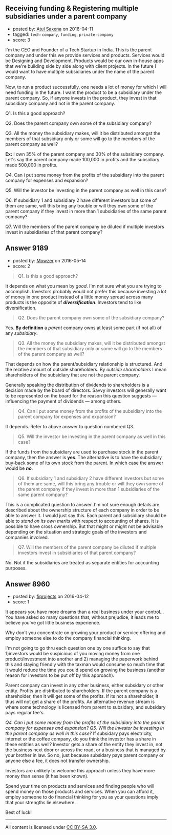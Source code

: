 ## Receiving funding & Registering multiple subsidiaries under a parent company

- posted by: [Atul Saxena](https://stackexchange.com/users/8186379/atul-saxena) on 2016-04-11
- tagged: `tech-company`, `funding`, `private-company`
- score: 3

I'm the CEO and Founder of a Tech Startup in India. This is the parent company and under this we provide services and products. Services would be Designing and Development. Products would be our own in-house apps that we're building side by side along with client projects. In the future I would want to have multiple subsidiaries under the name of the parent company.

Now, to run a product successfully, one needs a lot of money for which I will need funding in the future. I want the product to be a subsidiary under the parent company. So, if anyone invests in the product, they invest in that subsidiary company and not in the parent company. 

Q1. Is this a good approach? 

Q2. Does the parent company own some of the subsidiary company? 

Q3. All the money the subsidiary makes, will it be distributed amongst the members of that subsidiary only or some will go to the members of the parent company as well?

**Ex:** I own 35% of the parent company and 30% of the subsidiary company. Let's say the parent company made 100,000 in profits and the subsidiary made 500,000 in profits. 

Q4. Can i put some money from the profits of the subsidiary into the parent company for expenses and expansion? 

Q5. Will the investor be investing in the parent company as well in this case? 

Q6. If subsidiary 1 and subsidiary 2 have different investors but some of them are same, will this bring any trouble or will they own some of the parent company if they invest in more than 1 subsidiaries of the same parent company? 

Q7. Will the members of the parent company be diluted if multiple investors invest in subsidiaries of that parent company? 


## Answer 9189

- posted by: [Mowzer](https://stackexchange.com/users/1803081/mowzer) on 2016-05-14
- score: 2

> Q1. Is this a good approach?

It depends on what you mean by *good*. I'm not sure what you are trying to accomplish. Investors probably would not prefer this because investing a lot of money in one product instead of a little money spread across many products is the opposite of ***diversification***. Investors tend to like diversification.

> Q2. Does the parent company own some of the subsidiary company?

Yes. **By definition** a *parent* company owns at least some part (if not all) of any *subsidiary*.

> Q3. All the money the subsidiary makes, will it be distributed amongst the members of that subsidiary only or some will go to the members of the parent company as well?

That depends on how the parent/subsidiary relationship is structured. And the relative amount of outside shareholders. By *outside shareholders* I mean shareholders of the subsidiary that are not the parent company.

Generally speaking the distribution of dividends to shareholders is a decision made by the board of directors. Savvy investors will generally want to be represented on the board for the reason this question suggests — influencing the payment of dividends — among others.

> Q4. Can i put some money from the profits of the subsidiary into the parent company for expenses and expansion?

It depends. Refer to above answer to question numbered Q3.

> Q5. Will the investor be investing in the parent company as well in this case?

If the funds from the subsidiary are used to purchase stock in the parent company, then the answer is **yes**. The alternative is to have the subsidiary buy-back some of its own stock from the parent. In which case the answer would be ***no***.

> Q6. If subsidiary 1 and subsidiary 2 have different investors but some of them are same, will this bring any trouble or will they own some of the parent company if they invest in more than 1 subsidiaries of the same parent company?

This is a complicated question to answer. I'm not sure enough details are described about the ownership structure of each company in order to be able to answer it. I would just say this. Each parent and subsidiary should be able to *stand on its own merits* with respect to accounting of shares. It is possible to have cross ownership. But that might or might not be advisable depending on the situation and strategic goals of the investors and companies involved.

> Q7. Will the members of the parent company be diluted if multiple investors invest in subsidiaries of that parent company?

No. Not if the subsidiaries are treated as separate entities for accounting purposes.


## Answer 8960

- posted by: [fiprojects](https://stackexchange.com/users/5370155/fiprojects) on 2016-04-12
- score: 1

It appears you have more dreams than a real business under your control... You have asked so many questions that, without prejudice, it leads me to believe you've got little business experience. 

Why don't you concentrate on growing your product or service offering and employ someone else to do the company financial thinking.

I'm not going to go thru each question one by one suffice to say that 1)investors would be suspicious of you moving money from one product/investment into another and 2) managing the paperwork behind this and staying friendly with the taxman would consume so much time that it would reduce the time you could spend on growing the business (another reason for investors to be put off by this approach). 

Parent company can invest in any other business, either subsidary or other entity.  Profits are distributed to shareholders. If the parent company is a shareholder, then it will get some of the profits. If its not a shareholder, it thus will not get a share of the profits. An alternative revenue stream is where some technology is licensed from parent to subsidary, and subsidary pays regular fee's. 


*Q4. Can i put some money from the profits of the subsidiary into the parent company for expenses and expansion? Q5. Will the investor be investing in the parent company as well in this case?* 
If subsidary pays electricity, internet or the coffee company, do you think the investor has a share in these entities as well?  Investor gets a share of the entity they invest in, not the business next door or across the road, or a business that is managed by your brother in law. So no, just because subsidary pays parent company or anyone else a fee, it does not transfer ownership. 

Investors are unlikely to welcome this approach unless they have more money than sense (it has been known).

Spend your time on products and services and finding people who will spend money on those products and services. When you can afford it, employ someone to do financial thinking for you as your questions imply that your strengths lie elsewhere.

Best of luck!



---

All content is licensed under [CC BY-SA 3.0](https://creativecommons.org/licenses/by-sa/3.0/).
